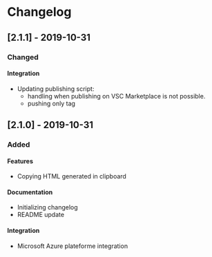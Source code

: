 # Changelog

## [2.1.1] - 2019-10-31

### Changed

#### Integration

- Updating publishing script:
  - handling when publishing on VSC Marketplace is not possible.
  - pushing only tag

## [2.1.0] - 2019-10-31

### Added

#### Features

- Copying HTML generated in clipboard

#### Documentation

- Initializing changelog
- README update

#### Integration

- Microsoft Azure plateforme integration